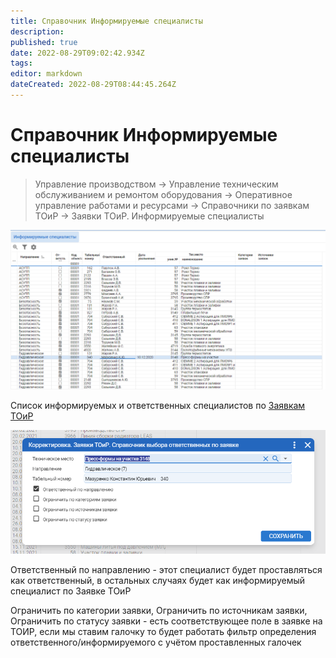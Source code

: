 ```yaml
---
title: Справочник Информируемые специалисты
description: 
published: true
date: 2022-08-29T09:02:42.934Z
tags: 
editor: markdown
dateCreated: 2022-08-29T08:44:45.264Z
---
```

# Справочник Информируемые специалисты

>Управление производством → Управление техническим обслуживанием и ремонтом оборудования → Оперативное управление работами и ресурсами → Справочники по заявкам ТОиР → Заявки ТОиР. Информируемые специалисты

![](<../../assets/image (628).png>)

Список информируемых и ответственных специалистов по [Заявкам ТОиР](../rabota-s-zayavkami-toir/zayavki-toir.md)

![](<../../assets/image (372).png>)

Ответственный по направлению - этот специалист будет проставляться как ответственный, в остальных случаях будет как информируемый специалист по Заявке ТОиР

Ограничить по категории заявки, Ограничить по источникам заявки, Ограничить по статусу заявки - есть соответствующее поле в заявке на ТОИР, если мы ставим галочку то будет работать фильтр определения ответственного/информируемого с учётом проставленных галочек
